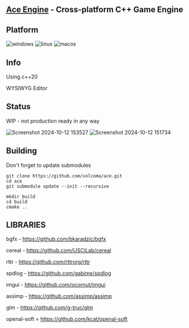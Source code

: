 ## [Ace Engine](https://github.com/volcoma/ace) - Cross-platform C++ Game Engine

## Platform
![windows](https://github.com/volcoma/ace/actions/workflows/windows.yml/badge.svg)
![linux](https://github.com/volcoma/ace/actions/workflows/linux.yml/badge.svg)
![macos](https://github.com/volcoma/ace/actions/workflows/macos.yml/badge.svg)

## Info
Using c++20

WYSIWYG Editor

## Status
WIP - not production ready in any way

![Screenshot 2024-10-12 153527](https://github.com/user-attachments/assets/dacb054b-13c8-49e8-a757-dd43bdd8401a)
![Screenshot 2024-10-12 151734](https://github.com/user-attachments/assets/7eed707b-35fb-41f8-8831-4a235bd9934f)

## Building
Don't forget to update submodules
```
git clone https://github.com/volcoma/ace.git
cd ace
git submodule update --init --recursive

mkdir build
cd build
cmake ..

```
## LIBRARIES
bgfx - https://github.com/bkaradzic/bgfx

cereal - https://github.com/USCiLab/cereal

rttr - https://github.com/rttrorg/rttr

spdlog - https://github.com/gabime/spdlog

imgui - https://github.com/ocornut/imgui

assimp - https://github.com/assimp/assimp

glm - https://github.com/g-truc/glm

openal-soft = https://github.com/kcat/openal-soft
